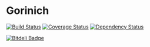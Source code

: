 # Gorinich
[![Build Status](https://travis-ci.org/kulapard/Gorinich.svg?branch=master)](https://travis-ci.org/kulapard/Gorinich)
[![Coverage Status](https://coveralls.io/repos/kulapard/Gorinich/badge.svg)](https://coveralls.io/r/kulapard/Gorinich)
[![Dependency Status](https://gemnasium.com/kulapard/Gorinich.svg)](https://gemnasium.com/kulapard/Gorinich)

[![Bitdeli Badge](https://d2weczhvl823v0.cloudfront.net/kulapard/gorinich/trend.png)](https://bitdeli.com/free "Bitdeli Badge")
